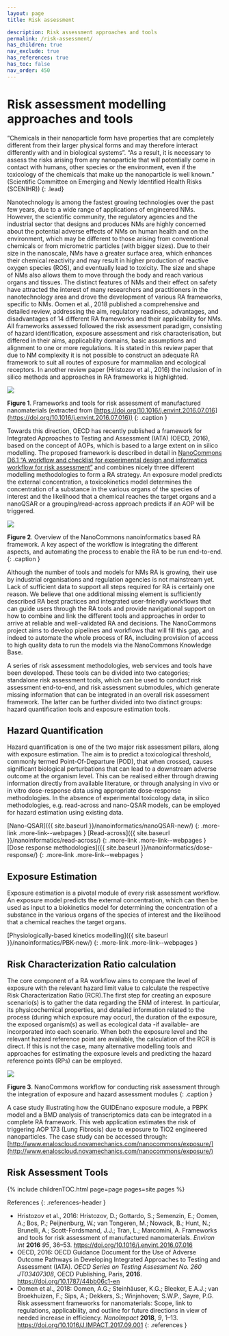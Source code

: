 ```yaml
---
layout: page
title: Risk assessment

description: Risk assessment approaches and tools
permalink: /risk-assessment/
has_children: true
nav_exclude: true
has_references: true
has_toc: false
nav_order: 450
---
```


# Risk assessment modelling approaches and tools
“Chemicals in their nanoparticle form have properties that are completely different from their larger physical forms and may therefore interact differently with and in biological systems”. “As a result, it is necessary to assess the risks arising from any nanoparticle that will potentially come in contact with humans, other species or the environment, even if the toxicology of the chemicals that make up the nanoparticle is well known.” (Scientific Committee on Emerging and Newly Identified Health Risks (SCENIHR))
{: .lead}

Nanotechnology is among the fastest growing technologies over the past few years, due to a wide range of applications of engineered NMs. However, the scientific community, the regulatory agencies and the industrial sector that designs and produces NMs are highly concerned about the potential adverse effects of NMs on human health and on the environment, which may be different to those arising from conventional chemicals or from micrometric particles (with bigger sizes). Due to their size in the nanoscale, NMs have a greater surface area, which enhances their chemical reactivity and may result in higher production of reactive oxygen species (ROS), and eventually lead to toxicity. The size and shape of NMs also allows them to move through the body and reach various organs and tissues. The distinct features of NMs and their effect on safety have attracted the interest of many researchers and practitioners in the nanotechnology area and drove the development of various RA frameworks, specific to NMs. Oomen et al., 2018 published a comprehensive and detailed review, addressing the aim, regulatory readiness, advantages, and disadvantages of 14 different RA frameworks and their applicability for NMs. All frameworks assessed followed the risk assessment paradigm, consisting of hazard identification, exposure assessment and risk characterisation, but differed in their aims, applicability domains, basic assumptions and alignment to one or more regulations. It is stated in this review paper that due to NM complexity it is not possible to construct an adequate RA framework to suit all routes of exposure for mammalian and ecological receptors. In another review paper (Hristozov et al., 2016) the inclusion of in silico methods and approaches in RA frameworks is highlighted.

<img src="{{ site.baseurl }}/images/risk-assessment/RAframework.jpg" />

**Figure 1**. Frameworks and tools for risk assessment of manufactured nanomaterials (extracted from [https://doi.org/10.1016/j.envint.2016.07.016](https://doi.org/10.1016/j.envint.2016.07.016))
{: .caption }

Towards this direction, OECD has recently published a framework for Integrated Approaches to Testing and Assessment (IATA) (OECD, 2016), based on the concept of AOPs, which is based to a large extent on in silico modelling. The proposed framework is described in detail in [NanoCommons D6.1 “A workflow and checklist for experimental design and informatics workflow for risk assessment”](https://zenodo.org/record/3603100#.YpiYfKhByUk) and combines nicely three different modelling methodologies to form a RA strategy. An exposure model predicts the external concentration, a toxicokinetics model determines the concentration of a substance in the various organs of the species of interest and the likelihood that a chemical reaches the target organs and a nanoQSAR or a grouping/read-across approach predicts if an AOP will be triggered.

<img src="{{ site.baseurl }}/images/risk-assessment/RAframework2.png" />

**Figure 2**. Overview of the NanoCommons nanoinformatics based RA framework. A key aspect of the workflow is integrating the different aspects, and automating the process to enable the RA to be run end-to-end.
{: .caption }

Although the number of tools and models for NMs RA is growing, their use by industrial organisations and regulation agencies is not mainstream yet. Lack of sufficient data to support all steps required for RA is certainly one reason. We believe that one additional missing element is sufficiently described RA best practices and integrated user-friendly workflows that can guide users through the RA tools and provide navigational support on how to combine and link the different tools and approaches in order to arrive at reliable and well-validated RA and decisions. The NanoCommons project aims to develop pipelines and workflows that will fill this gap, and indeed to automate the whole process of RA, including provision of access to high quality data to run the models via the NanoCommons Knowledge Base. 

A series of risk assessment methodologies, web services and tools have been developed. These tools can be divided into two categories; standalone risk assessment tools, which can be used to conduct risk assessment end-to-end, and risk assessment submodules, which generate missing information that can be integrated in an overall risk assessment framework. The latter can be further divided into two distinct groups: hazard quantification tools and exposure estimation tools.

## Hazard Quantification
Hazard quantification is one of the two major risk assessment pillars, along with exposure estimation. The aim is to predict a toxicological threshold, commonly termed Point-Of-Departure (POD), that when crossed, causes significant biological perturbations that can lead to a downstream adverse outcome at the organism level. This can be realised either through drawing information directly from available literature, or through analysing in vivo or in vitro dose-response data using appropriate dose-response methodologies.  In the absence of experimental toxicology data, in silico methodologies, e.g. read-across and nano-QSAR models, can be employed for hazard estimation using existing data.

[Nano-QSAR]({{ site.baseurl }}/nanoinformatics/nanoQSAR-new/)
{: .more-link .more-link--webpages }
[Read-across]({{ site.baseurl }}/nanoinformatics/read-across/)
{: .more-link .more-link--webpages }
[Dose response methodologies]({{ site.baseurl }}/nanoinformatics/dose-response/)
{: .more-link .more-link--webpages }



## Exposure Estimation
Exposure estimation is a pivotal module of every risk assessment workflow. An exposure model predicts the external concentration, which can then be used as input to a biokinetics model for determining the concentration of a substance in the various organs of the species of interest and the likelihood that a chemical reaches the target organs.

[Physiologically-based kinetics modelling]({{ site.baseurl }}/nanoinformatics/PBK-new/)
{: .more-link .more-link--webpages }

## Risk Characterization Ratio calculation
The core component of a RA workflow aims to compare the level of exposure with the relevant hazard limit value to calculate the respective Risk Characterization Ratio (RCR).The first step for creating an exposure scenario(s) is to gather the data regarding the ENM of interest. In particular, its physicochemical properties, and detailed information related to the process (during which exposure may occur), the duration of the exposure, the exposed organism(s) as well as ecological data -if available- are incorporated into each scenario. When both the exposure level and the relevant hazard reference point are available, the calculation of the RCR is direct. If this is not the case, many alternative modelling tools and approaches for estimating the exposure levels and predicting the hazard reference points (RPs) can be employed.

<img src="{{ site.baseurl }}/images/risk-assessment/RAworkflow.png" />

**Figure 3**. NanoCommons workflow for conducting risk assessment through the integration of exposure and hazard assessment modules
{: .caption }

A case study illustrating how the GUIDEnano exposure module, a PBPK model and a BMD analysis of transcriptomics data can be integrated in a complete RA framework.  This web application estimates the risk of triggering AOP 173 (Lung Fibrosis) due to exposure to TiO2 engineered nanoparticles. The case study can be accessed through: [http://www.enaloscloud.novamechanics.com/nanocommons/exposure/](http://www.enaloscloud.novamechanics.com/nanocommons/exposure/) 

## Risk Assessment Tools
{% include childrenTOC.html page=page pages=site.pages %}

References
{: .references-header }
- Hristozov et al., 2016: Hristozov, D.; Gottardo, S.; Semenzin, E.; Oomen, A.; Bos, P.; Peijnenburg, W.; van Tongeren, M.;  Nowack, B.; Hunt, N.; Brunelli, A.; Scott-Fordsmand, J.J.; Tran, L.; Marcomini, A. Frameworks and tools for risk assessment of manufactured nanomaterials. <i>Environ Int</i> <b>2016</b> <i>95</i>, 36–53. <a href="https://doi.org/10.1016/j.envint.2016.07.016">https://doi.org/10.1016/j.envint.2016.07.016</a>
- OECD, 2016: OECD Guidance Document for the Use of Adverse Outcome Pathways in Developing Integrated Approaches to Testing and Assessment (IATA). <i>OECD Series on Testing Assessment No. 260 JT03407308</i>, OECD Publishing, Paris, <b>2016</b>. <a href="https://doi.org/10.1787/44bb06c1-en">https://doi.org/10.1787/44bb06c1-en</a>
- Oomen et al., 2018: Oomen, A.G.; Steinhäuser, K.G.; Bleeker, E.A.J.; van Broekhuizen, F.; Sips, A.; Dekkers, S.; Winjnhoven; S.W.P., Sayre, P.G. Risk assessment frameworks for nanomaterials: Scope, link to regulations, applicability, and outline for future directions in view of needed increase in efficiency. <i>NanoImpact</i> <b>2018</b>, <i>9</i>, 1–13. <a href="https://doi.org/10.1016/J.IMPACT.2017.09.001">https://doi.org/10.1016/J.IMPACT.2017.09.001</a>
{: .references }

